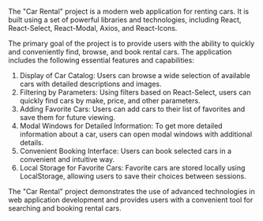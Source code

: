 The "Car Rental" project is a modern web application for renting cars. It is built using a set of powerful libraries and technologies, including React, React-Select, React-Modal, Axios, and React-Icons.

The primary goal of the project is to provide users with the ability to quickly and conveniently find, browse, and book rental cars. The application includes the following essential features and capabilities:

1. Display of Car Catalog: Users can browse a wide selection of available cars with detailed descriptions and images.
2. Filtering by Parameters: Using filters based on React-Select, users can quickly find cars by make, price, and other parameters.
3. Adding Favorite Cars: Users can add cars to their list of favorites and save them for future viewing.
4. Modal Windows for Detailed Information: To get more detailed information about a car, users can open modal windows with additional details.
5. Convenient Booking Interface: Users can book selected cars in a convenient and intuitive way.
6. Local Storage for Favorite Cars: Favorite cars are stored locally using LocalStorage, allowing users to save their choices between sessions.

The "Car Rental" project demonstrates the use of advanced technologies in web application development and provides users with a convenient tool for searching and booking rental cars.




